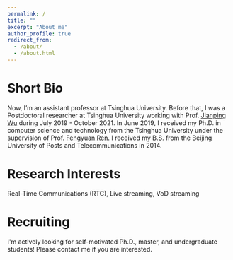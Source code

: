 ```yaml
---
permalink: /
title: ""
excerpt: "About me"
author_profile: true
redirect_from: 
  - /about/
  - /about.html
---
```


Short Bio
===
Now, I’m an assistant professor at Tsinghua University. Before that, I was a Postdoctoral researcher at Tsinghua University working with Prof. [Jianping Wu](https://www.cs.tsinghua.edu.cn/csen/info/1059/4003.htm) during July 2019 - October 2021. In June 2019, I received my Ph.D. in computer science and technology from the Tsinghua University under the supervision of Prof. [Fengyuan Ren](http://nns.cs.tsinghua.edu.cn/personal/renfy/renfy.html). I received my B.S. from the Beijing University of Posts and Telecommunications in 2014.


Research Interests
===
Real-Time Communications (RTC), Live streaming, VoD streaming

Recruiting
===
I'm actively looking for self-motivated Ph.D., master, and undergraduate students! Please contact me if you are interested.


